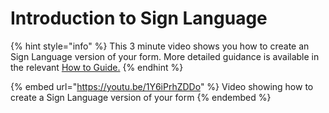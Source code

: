 # Introduction to Sign Language

{% hint style="info" %}
This 3 minute video shows you how to create an Sign Language version of your form.  More detailed guidance is available in the relevant [How to Guide.](../how-to-guides/survey-app/form-editor/sign-language.md)
{% endhint %}

{% embed url="https://youtu.be/1Y6iPrhZDDo" %}
Video showing how to create a Sign Language version of your form
{% endembed %}
